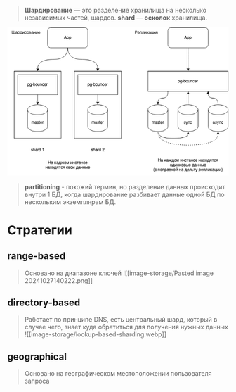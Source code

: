 > **Шардирование** — это разделение хранилища на несколько независимых частей, шардов. 
> **shard** — **осколок** хранилища.

![3df3170493c064434109655e7b9c58c4](image-storage/3df3170493c064434109655e7b9c58c4.png)

> **partitioning** - похожий термин, но разделение данных происходит внутри 1 БД, когда шардирование разбивает данные одной БД по нескольким экземплярам БД.

# Стратегии
## range-based
> Основано на диапазоне ключей
![[image-storage/Pasted image 20241027140222.png]]
## directory-based
> Работает по принципе DNS, есть центральный шард, который в случае чего, знает куда обратиться для получения нужных данных
![[image-storage/lookup-based-sharding.webp]]
## geographical
> Основано на географическом местоположении пользователя запроса